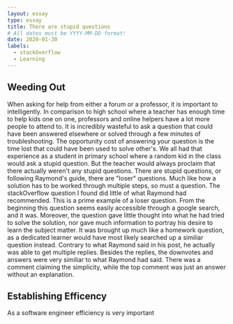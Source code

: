 ```yaml
---
layout: essay
type: essay
title: There are stupid questions
# All dates must be YYYY-MM-DD format!
date: 2020-01-30
labels:
  - stackOverflow
  - Learning
---
```


## Weeding Out
 When asking for help from either a forum or a professor, it is important to intelligently. In comparison to high school where a teacher has enough time to help kids one on one, professors and online helpers have a lot more people to attend to. It is incredibly wasteful to ask a question that could have been answered elsewhere or solved through a few minutes of troubleshooting. The opportunity cost of answering your question is the time lost that could have been used to solve other's. We all had that experience as a student in primary school where a random kid in the class would ask a stupid question. But the teacher would always proclaim that there actually weren't any stupid questions. There are stupid questions, or following Raymond's guide, there are "loser" questions. Much like how a solution has to be worked through multiple steps, so must a question. The stackOverflow question I found did little of what Raymond had recommended. This is a prime example of a loser question. From the beginning this question seems easily accessible through a google search, and it was. Moreover, the question gave little thought into what he had tried to solve the solution, nor gave much information to portray his desire to learn the subject matter. It was brought up much like a homework question, as a dedicated learner would have most likely searched up a similiar question instead. Contrary to what Raymond said in his post, he actually was able to get multiple replies. Besides the replies, the downvotes and answers were very similiar to what Raymond had said. There was a comment claiming the simplicity, while the top comment was just an answer without an explanation.  

## Establishing Efficency
  As a software engineer efficiency is very important 
